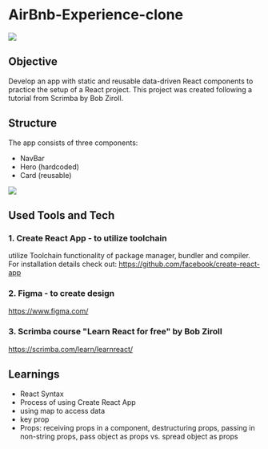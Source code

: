 # AirBnb-Experience-clone

<img src="https://user-images.githubusercontent.com/99111208/165717547-523f6368-556b-41b6-8f6d-e72b520591c4.png">

## Objective

Develop an app with static and reusable data-driven React components to practice the setup of a React project. This project was created following a tutorial from Scrimba by Bob Ziroll.

## Structure

The app consists of three components:
* NavBar
* Hero (hardcoded)
* Card (reusable)

<img src="https://user-images.githubusercontent.com/99111208/165701436-eac9c5f4-794a-49c2-bac7-fef1784f1f28.png">

## Used Tools and Tech

### 1. Create React App - to utilize toolchain

utilize Toolchain functionality of package manager, bundler and compiler. For installation details check out:
https://github.com/facebook/create-react-app

### 2. Figma - to create design

https://www.figma.com/

### 3. Scrimba course "Learn React for free" by Bob Ziroll 

https://scrimba.com/learn/learnreact/

## Learnings

* React Syntax
* Process of using Create React App
* using map to access data
* key prop
* Props: receiving props in a component, destructuring props, passing in non-string props, pass object as props vs. spread object as props

